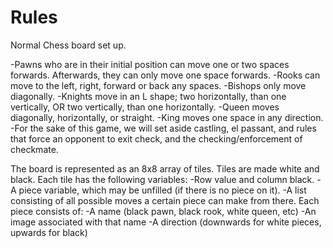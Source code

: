 # Rules
Normal Chess board set up.

-Pawns who are in their initial position can move one or two spaces forwards. Afterwards, they can only move one space forwards.
-Rooks can move to the left, right, forward or back any spaces.
-Bishops only move diagonally.
-Knights move in an L shape; two horizontally, than one vertically, OR two vertically, than one horizontally.
-Queen moves diagonally, horizontally, or straight.
-King moves one space in any direction.
-For the sake of this game, we will set aside castling, el passant, and rules that force an opponent to exit check, and the checking/enforcement of checkmate.

The board is represented as an 8x8 array of tiles. Tiles are made white and black.
Each tile has the following variables:
-Row value and column black.
-A piece variable, which may be unfilled (if there is no piece on it).
-A list consisting of all possible moves a certain piece can make from there.
Each piece consists of:
-A name (black pawn, black rook, white queen, etc)
-An image associated with that name
-A direction (downwards for white pieces, upwards for black)
